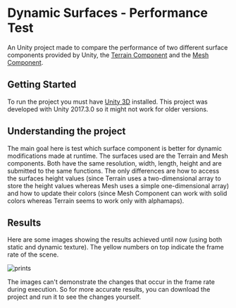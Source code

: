 # Dynamic Surfaces - Performance Test
An Unity project made to compare the performance of two different surface components provided by Unity, the [Terrain Component](https://docs.unity3d.com/Manual/script-Terrain.html) and the [Mesh Component](https://docs.unity3d.com/ScriptReference/Mesh.html).

## Getting Started
To run the project you must have [Unity 3D](https://unity3d.com/) installed. This project was developed with Unity 2017.3.0 so it might not work for older versions.

## Understanding the project
The main goal here is test which surface component is better for dynamic modifications made at runtime. The surfaces used are the Terrain and Mesh components. Both have the same resolution, width, length, height and are submitted to the same functions. The only differences are how to access the surfaces height values (since Terrain uses a two-dimensional array to store the height values whereas Mesh uses a simple one-dimensional array) and how to update their colors (since Mesh Component can work with solid colors whereas Terrain seems to work only with alphamaps).

## Results
Here are some images showing the results achieved until now (using both static and dynamic texture). The yellow numbers on top indicate the frame rate of the scene. 

![prints](https://user-images.githubusercontent.com/23726229/35636641-f754a544-0698-11e8-9fae-e51cb311062f.jpg)

The images can't demonstrate the changes that occur in the frame rate during execution. So for more accurate results, you can download the project and run it to see the changes yourself.
